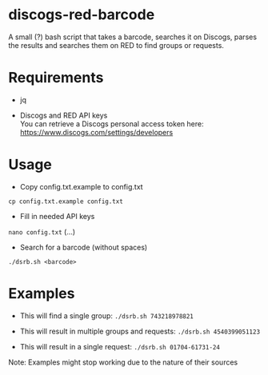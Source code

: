 # discogs-red-barcode

A small (?) bash script that takes a barcode, searches it on Discogs, parses the results and searches them on RED to find groups or requests.

# Requirements

* jq

* Discogs and RED API keys  
You can retrieve a Discogs personal access token here: https://www.discogs.com/settings/developers

# Usage

* Copy config.txt.example to config.txt

`cp config.txt.example config.txt`

* Fill in needed API keys

`nano config.txt` (...)

* Search for a barcode (without spaces)

`./dsrb.sh <barcode>`

# Examples

* This will find a single group: 
`./dsrb.sh 743218978821`

* This will result in multiple groups and requests:
`./dsrb.sh 4540399051123`

* This will result in a single request:
`./dsrb.sh 01704-61731-24`

Note: Examples might stop working due to the nature of their sources
